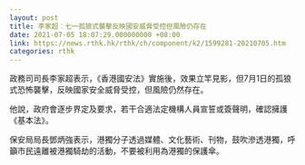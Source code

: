 ```yaml
---
layout: post
title: 李家超︰七一孤狼式襲擊反映國安威脅受控但風險仍存在
date: 2021-07-05 18:07:29.000000000 +08:00
link: https://news.rthk.hk/rthk/ch/component/k2/1599281-20210705.htm
categories: rthk
---
```


政務司司長李家超表示，《香港國安法》實施後，效果立竿見影，但7月1日的孤狼式恐怖襲擊，反映國家安全威脅受控，但風險仍然存在。

他說，政府會逐步界定及要求，若干合適法定機構人員宣誓或簽聲明，確認擁護《基本法》。

保安局局長鄧炳強表示，港獨分子透過媒體、文化藝術、刊物，鼓吹滲透港獨，呼籲市民遠離被港獨騎劫的活動，不要被利用為港獨的保護傘。
